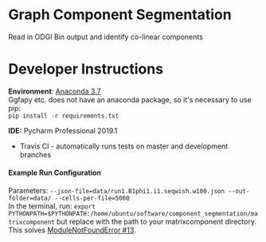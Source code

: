 # Graph Component Segmentation
Read in ODGI Bin output and identify co-linear components



# Developer Instructions
**Environment**: [Anaconda 3.7 ](https://www.anaconda.com/distribution/)  
Ggfapy etc. does not have an anaconda package, so it's necessary to use pip:  
`pip install -r requirements.txt`  


**IDE:**  Pycharm Professional 2019.1  
* Travis CI - automatically runs tests on master and development branches

#### Example Run Configuration
Parameters: `--json-file=data/run1.B1phi1.i1.seqwish.w100.json --out-folder=data/ --cells-per-file=5000`  
In the terminal, run: `export PYTHONPATH=$PYTHONPATH:/home/ubuntu/software/component_segmentation/matrixcomponent` but replace with the path to your matrixcomponent directory.  This solves [ModuleNotFoundError #13](https://github.com/graph-genome/component_segmentation/issues/13).
